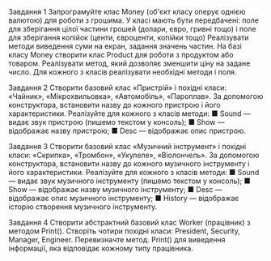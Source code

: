 Завдання 1
Запрограмуйте клас Money (об'єкт класу оперує однією
валютою) для роботи з грошима.
У класі мають бути передбачені: поле для зберігання
цілої частини грошей (долари, євро, гривні тощо) і поле
для зберігання копійок (центи, євроценти, копійки тощо)
Реалізувати методи виведення суми на екран, задання
значень частин.
На базі класу Money створити клас Product для роботи
з продуктом або товаром. Реалізувати метод, який дозволяє
зменшити ціну на задане число.
Для кожного з класів реалізувати необхідні методи і
поля.

Завдання 2
Створити базовий клас «Пристрій» і похідні класи:
«Чайник», «Мікрохвильовка», «Автомобіль», «Пароплав».
За допомогою конструктора, встановити назву до кожного
пристрою і його характеристики.
Реалізуйте для кожного з класів методи:
■ Sound — видає звук пристрою (пишемо текстом у
консоль);
■ Show — відображає назву пристрою;
■ Desc — відображає опис пристрою.

Завдання 3
Створити базовий клас «Музичний інструмент» і похідні
класи: «Скрипка», «Тромбон», «Укулеле», «Віолончель». За
допомогою конструктора, встановити назву до кожного
музичного інструменту і його характеристики.
Реалізуйте для кожного з класів методи:
■ Sound — видає звук музичного інструменту (пишемо
текстом у консоль);
■ Show — відображає назву музичного інструменту;
■ Desc — відображає опис музичного інструменту;
■ History — відображає історію створення музичного
інструменту.

Завдання 4
Створити абстрактний базовий клас Worker (працівник)
з методом Print(). Створіть чотири похідні класи: President,
Security, Manager, Engineer. Перевизначте метод.
Print() для виведення інформації, яка відповідає кожному типу працівника.
